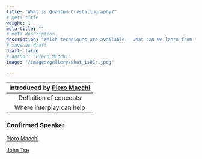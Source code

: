 ```yaml
---
title: "What is Quantum Crystallography?"
# meta title
weight: 1
meta_title: ""
# meta description
description: "Which techniques are available – what can we learn from them?"
# save as draft
draft: false
# author: "Piero Macchi"
image: "/images/gallery/what_isQCr.jpeg"

---
```


|Introduced by [Piero Macchi](/authors/piero-macchi)|
|:-----------:|
| Definition of concepts|
| Where interplay can help|

### Confirmed Speaker

[Piero Macchi](/authors/piero-macchi)

[John Tse](/authors/john-tse)


